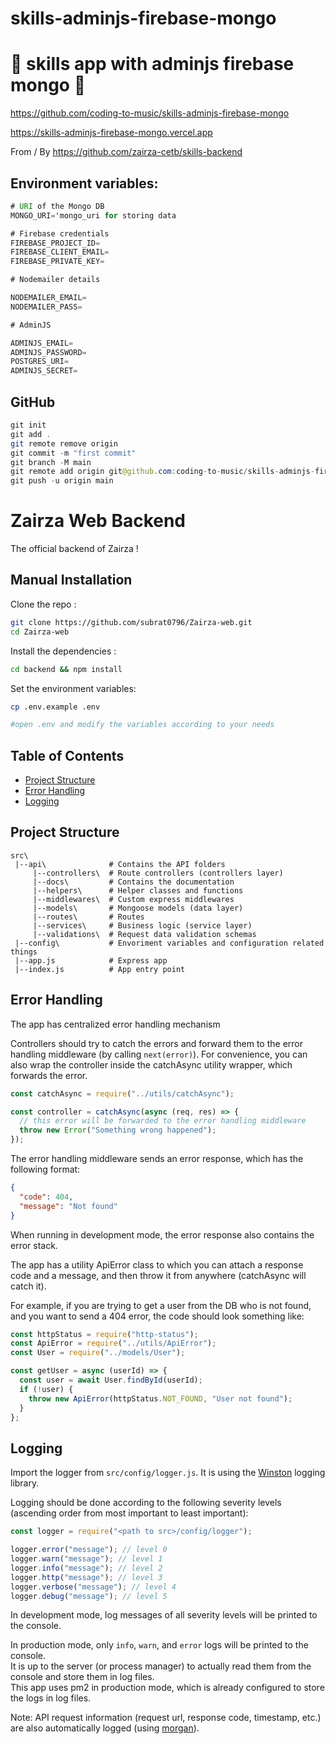 # skills-adminjs-firebase-mongo

# 🚀 skills app with adminjs firebase mongo 🚀

https://github.com/coding-to-music/skills-adminjs-firebase-mongo

https://skills-adminjs-firebase-mongo.vercel.app

From / By https://github.com/zairza-cetb/skills-backend

## Environment variables:

```java
# URI of the Mongo DB
MONGO_URI='mongo_uri for storing data

# Firebase credentials
FIREBASE_PROJECT_ID=
FIREBASE_CLIENT_EMAIL=
FIREBASE_PRIVATE_KEY=

# Nodemailer details

NODEMAILER_EMAIL=
NODEMAILER_PASS=

# AdminJS

ADMINJS_EMAIL=
ADMINJS_PASSWORD=
POSTGRES_URI=
ADMINJS_SECRET=


```

## GitHub

```java
git init
git add .
git remote remove origin
git commit -m "first commit"
git branch -M main
git remote add origin git@github.com:coding-to-music/skills-adminjs-firebase-mongo.git
git push -u origin main
```

# Zairza Web Backend

The official backend of Zairza !

## Manual Installation

Clone the repo :

```bash
git clone https://github.com/subrat0796/Zairza-web.git
cd Zairza-web
```

Install the dependencies :

```bash
cd backend && npm install
```

Set the environment variables:

```bash
cp .env.example .env

#open .env and modify the variables according to your needs
```

## Table of Contents

- [Project Structure](#project-structure)
- [Error Handling](#error-handling)
- [Logging](#logging)

## Project Structure

```
src\
 |--api\              # Contains the API folders
     |--controllers\  # Route controllers (controllers layer)
     |--docs\         # Contains the documentation
     |--helpers\      # Helper classes and functions
     |--middlewares\  # Custom express middlewares
     |--models\       # Mongoose models (data layer)
     |--routes\       # Routes
     |--services\     # Business logic (service layer)
     |--validations\  # Request data validation schemas
 |--config\           # Envoriment variables and configuration related things
 |--app.js            # Express app
 |--index.js          # App entry point
```

## Error Handling

The app has centralized error handling mechanism

Controllers should try to catch the errors and forward them to the error handling middleware (by calling `next(error)`). For convenience, you can also wrap the controller inside the catchAsync utility wrapper, which forwards the error.

```javascript
const catchAsync = require("../utils/catchAsync");

const controller = catchAsync(async (req, res) => {
  // this error will be forwarded to the error handling middleware
  throw new Error("Something wrong happened");
});
```

The error handling middleware sends an error response, which has the following format:

```json
{
  "code": 404,
  "message": "Not found"
}
```

When running in development mode, the error response also contains the error stack.

The app has a utility ApiError class to which you can attach a response code and a message, and then throw it from anywhere (catchAsync will catch it).

For example, if you are trying to get a user from the DB who is not found, and you want to send a 404 error, the code should look something like:

```javascript
const httpStatus = require("http-status");
const ApiError = require("../utils/ApiError");
const User = require("../models/User");

const getUser = async (userId) => {
  const user = await User.findById(userId);
  if (!user) {
    throw new ApiError(httpStatus.NOT_FOUND, "User not found");
  }
};
```

## Logging

Import the logger from `src/config/logger.js`. It is using the [Winston](https://github.com/winstonjs/winston) logging library.

Logging should be done according to the following severity levels (ascending order from most important to least important):

```javascript
const logger = require("<path to src>/config/logger");

logger.error("message"); // level 0
logger.warn("message"); // level 1
logger.info("message"); // level 2
logger.http("message"); // level 3
logger.verbose("message"); // level 4
logger.debug("message"); // level 5
```

In development mode, log messages of all severity levels will be printed to the console.

In production mode, only `info`, `warn`, and `error` logs will be printed to the console.\
It is up to the server (or process manager) to actually read them from the console and store them in log files.\
This app uses pm2 in production mode, which is already configured to store the logs in log files.

Note: API request information (request url, response code, timestamp, etc.) are also automatically logged (using [morgan](https://github.com/expressjs/morgan)).
